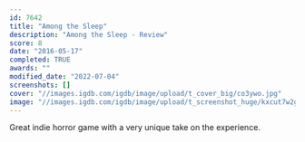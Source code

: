 ```yaml
---
id: 7642
title: "Among the Sleep"
description: "Among the Sleep - Review"
score: 8
date: "2016-05-17"
completed: TRUE
awards: ""
modified_date: "2022-07-04"
screenshots: []
cover: "//images.igdb.com/igdb/image/upload/t_cover_big/co3ywo.jpg"
image: "//images.igdb.com/igdb/image/upload/t_screenshot_huge/kxcut7w2glpipcbf9gtd.jpg"
---
```

Great indie horror game with a very unique take on the experience.